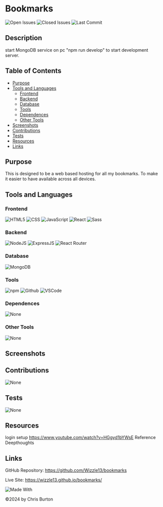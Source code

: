 # Bookmarks

![Open Issues](https://img.shields.io/github/issues-raw/wizzle13/bookmarks?style=plastic)
![Closed Issues](https://img.shields.io/github/issues-closed-raw/wizzle13/bookmarks?label=Closed%20Issues&style=plastic)
![Last Commit](https://img.shields.io/github/last-commit/wizzle13/bookmarks?style=plastic)

## Description
start MongoDB service on pc
"npm run develop" to start development server.

 ## Table of Contents
 - [Purpose](#purpose)
 - [Tools and Languages](#tools-and-languages)
    - [Frontend](#frontend)
    - [Backend](#backend)
    - [Database](#database)
    - [Tools](#tools)
    - [Dependences](#dependences)
    - [Other Tools](#other-tools)
 - [Screenshots](#screenshots)   
 - [Contributions](#contribution)
 - [Tests](#test)
 - [Resources](#resources)
 - [Links](#links) 

 ## Purpose
   This is designed to be a web based hosting for all my bookmarks.  To make it easier to have available across all devices.
   
 ## Tools and Languages
 ### Frontend
![HTML5](https://img.shields.io/badge/HTML5-E34F26?style=plastic&logo=html5&logoColor=white)
![CSS](https://img.shields.io/badge/CSS3-1572B6?style=plastic&logo=css3&logoColor=white)
![JavaScript](https://img.shields.io/badge/-JavaScript-F7DF1E?style=plastic&logo=Javascript&logoColor=white)
![React](https://img.shields.io/badge/React-20232A?style=plastic&logo=react&logoColor=61DAFB)
![Sass](https://img.shields.io/badge/Sass-CC6699?style=plastic&logo=sass&logoColor=white)

 ### Backend
 ![NodeJS](https://img.shields.io/badge/Node.js-43853D?style=plastic&logo=node.js&logoColor=white)
![ExpressJS](https://img.shields.io/badge/Express.js-404D59?style=plastic&logo=express&logoColor=white)
![React Router](https://img.shields.io/badge/React_Router-CA4245?style=plastic&logo=reactrouter&logoColor=61DAFB)
 ### Database
 ![MongoDB](https://img.shields.io/badge/MongoDB-4EA94B?style=plastic&logo=mongodb&logoColor=white)

 ### Tools
 
 ![npm](https://img.shields.io/badge/npm-CB3837?style=plastic&logo=npm&logoColor=white)
 ![Github](https://img.shields.io/badge/GitHub-100000?plastic&logo=github&logoColor=white)
![VSCode](https://img.shields.io/badge/VSCode-007ACC?plastic&logo=visualstudiocode&logoColor=white)

 ### Dependences
![None](https://img.shields.io/badge/None-blue)
 ### Other Tools
 ![None](https://img.shields.io/badge/None-blue)
 ## Screenshots   
 ## Contributions
 ![None](https://img.shields.io/badge/None-blue)
 ## Tests
 ![None](https://img.shields.io/badge/None-blue)
 ## Resources
 
 login setup https://www.youtube.com/watch?v=HGgyd1bYWsE
 Reference Deepthoughts

 ## Links 
 GitHub Repository: https://github.com/Wizzle13/bookmarks

 Live Site: https://wizzle13.github.io/bookmarks/

 ![Made With](https://img.shields.io/badge/Made%20with-Ultimate%20README%20Generator%20v2-blue?style=plastic)

  &copy;2024 by Chris Burton